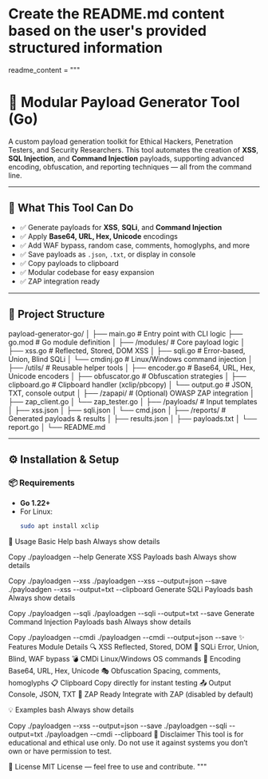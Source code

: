 # Create the README.md content based on the user's provided structured information

readme_content = """
# 🚀 Modular Payload Generator Tool (Go)

A custom payload generation toolkit for Ethical Hackers, Penetration Testers, and Security Researchers. This tool automates the creation of **XSS**, **SQL Injection**, and **Command Injection** payloads, supporting advanced encoding, obfuscation, and reporting techniques — all from the command line.


---

## 🧠 What This Tool Can Do

- ✅ Generate payloads for **XSS**, **SQLi**, and **Command Injection**
- ✅ Apply **Base64, URL, Hex, Unicode** encodings
- ✅ Add WAF bypass, random case, comments, homoglyphs, and more
- ✅ Save payloads as `.json`, `.txt`, or display in console
- ✅ Copy payloads to clipboard
- ✅ Modular codebase for easy expansion
- ✅ ZAP integration ready

---

## 📁 Project Structure
payload-generator-go/
│
├── main.go # Entry point with CLI logic
├── go.mod # Go module definition
│
├── /modules/ # Core payload logic
│ ├── xss.go # Reflected, Stored, DOM XSS
│ ├── sqli.go # Error-based, Union, Blind SQLi
│ └── cmdinj.go # Linux/Windows command injection
│
├── /utils/ # Reusable helper tools
│ ├── encoder.go # Base64, URL, Hex, Unicode encoders
│ ├── obfuscator.go # Obfuscation strategies
│ ├── clipboard.go # Clipboard handler (xclip/pbcopy)
│ └── output.go # JSON, TXT, console output
│
├── /zapapi/ # (Optional) OWASP ZAP integration
│ ├── zap_client.go
│ └── zap_tester.go
│
├── /payloads/ # Input templates
│ ├── xss.json
│ ├── sqli.json
│ └── cmd.json
│
├── /reports/ # Generated payloads & results
│ ├── results.json
│ ├── payloads.txt
│ └── report.go
│
└── README.md


---

## ⚙️ Installation & Setup

### 📦 Requirements

- **Go 1.22+**
- For Linux:
  ```bash
  sudo apt install xclip

🚀 Usage
Basic Help
bash
Always show details

Copy
./payloadgen --help
Generate XSS Payloads
bash
Always show details

Copy
./payloadgen --xss
./payloadgen --xss --output=json --save
./payloadgen --xss --output=txt --clipboard
Generate SQLi Payloads
bash
Always show details

Copy
./payloadgen --sqli
./payloadgen --sqli --output=txt --save
Generate Command Injection Payloads
bash
Always show details

Copy
./payloadgen --cmdi
./payloadgen --cmdi --output=json --save
✨ Features
Module	Details
🔍 XSS	Reflected, Stored, DOM
💉 SQLi	Error, Union, Blind, WAF bypass
💣 CMDi	Linux/Windows OS commands
🔐 Encoding	Base64, URL, Hex, Unicode
🎭 Obfuscation	Spacing, comments, homoglyphs
📋 Clipboard	Copy directly for instant testing
📤 Output	Console, JSON, TXT
🔎 ZAP Ready	Integrate with ZAP (disabled by default)

💡 Examples
bash
Always show details

Copy
./payloadgen --xss --output=json --save
./payloadgen --sqli --output=txt
./payloadgen --cmdi --clipboard
🔐 Disclaimer
This tool is for educational and ethical use only. Do not use it against systems you don’t own or have permission to test.

📜 License
MIT License — feel free to use and contribute.
"""


